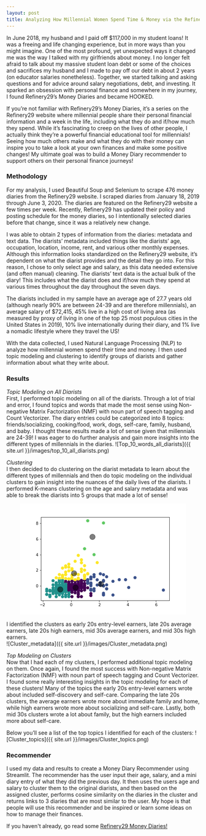 ```yaml
---
layout: post
title: Analyzing How Millennial Women Spend Time & Money via the Refinery29 Money Diaries
---
```


In June 2018, my husband and I paid off $117,000 in my student loans! It was a freeing and life changing experience, but in more ways than you might imagine. One of the most profound, yet unexpected ways it changed me was the way I talked with my girlfriends about money. I no longer felt afraid to talk about my massive student loan debt or some of the choices and sacrifices my husband and I made to pay off our debt in about 2 years (on educator salaries nonetheless). Together, we started talking and asking questions and for advice around salary negotiations, debt, and investing. It sparked an obsession with personal finance and somewhere in my journey, I found Refinery29’s Money Diaries and became HOOKED.

If you’re not familiar with Refinery29’s Money Diaries, it’s a series on the Refinery29 website where millennial people share their personal financial information and a week in the life, including what they do and if/how much they spend. While it’s fascinating to creep on the lives of other people, I actually think they’re a powerful financial educational tool for millennials! Seeing how much others make and what they do with their money can inspire you to take a look at your own finances and make some positive changes!  My ultimate goal was to build a Money Diary recommender to support others on their personal finance journeys!

### **Methodology** 
For my analysis, I used Beautiful Soup and Selenium to scrape 476 money diaries from the Refinery29 website. I scraped diaries from January 18, 2019 through June 3, 2020. The diaries are featured on the Refinery29 website a few times per week. Recently, Refinery29 has updated their policy and posting schedule for the money diaries, so I intentionally selected diaries before that change, since it was a relatively new change. 

I was able to obtain 2 types of information from the diaries: metadata and text data. The diarists’ metadata included things like the diarists’ age, occupation, location, income, rent, and various other monthly expenses. Although this information looks standardized on the Refinery29 website, it’s dependent on what the diarist provides and the detail they go into. For this reason, I chose to only select age and salary, as this data needed extensive (and often manual) cleaning. The diarists’ text data is the actual bulk of the diary! This includes what the diarist does and if/how much they spend at various times throughout the day throughout the seven days.

The diarists included in my sample have an average age of 27.7 years old (although nearly 90% are between 24-39 and are therefore millennials), an average salary of $72,415, 45% live in a high cost of living area (as measured by proxy of living in one of the top 25 most populous cities in the United States in 2019), 10% live internationally during their diary, and 1% live a nomadic lifestyle where they travel the US! 

With the data collected, I used Natural Language Processing (NLP) to analyze how millennial women spend their time and money. I then used topic modeling and clustering to identify groups of diarists and gather information about what they write about.

### **Results** 
*Topic Modeling on All Diarists*  
First, I performed topic modeling on all of the diarists. Through a lot of trial and error, I found topics and words that made the most sense using Non-negative Matrix Factorization (NMF) with noun part of speech tagging and Count Vectorizer.  The diary entries could be categorized into 8 topics: friends/socializing, cooking/food, work, dogs, self-care, family, husband, and baby. I thought these results made a lot of sense given that millennials are 24-39! I was eager to do further analysis and gain more insights into the different types of millennials in the diaries.
![Top_10_words_all_diarists]({{ site.url }}/images/top_10_all_diarists.png)

*Clustering*  
I then decided to do clustering on the diarist metadata to learn about the different types of millennials and then do topic modeling on the individual clusters to gain insight into the nuances of the daily lives of the diarists. I performed K-means clustering on the age and salary metadata and was able to break the diarists into 5 groups that made a lot of sense!
<p align="center"> <img src="/images/clustering.png" /> </p>

I identified the clusters as early 20s entry-level earners, late 20s average earners, late 20s high earners, mid 30s average earners, and mid 30s high earners.   
![Cluster_metadata]({{ site.url }}/images/Cluster_metadata.png)

*Top Modeling on Clusters*   
Now that I had each of my clusters, I performed additional topic modeling on them. Once again, I found the most success with Non-negative Matrix Factorization (NMF) with noun part of speech tagging and Count Vectorizer. I found some really interesting insights in the topic modeling for each of these clusters! Many of the topics the early 20s entry-level earners wrote about included self-discovery and self-care.  Comparing the late 20s clusters, the average earners wrote more about immediate family and home, while high earners wrote more about socializing and self-care. Lastly, both mid 30s clusters wrote a lot about family, but the high earners included more about self-care.     

Below you’ll see a list of the top topics I identified for each of the clusters:
![Cluster_topics]({{ site.url }}/images/Cluster_topics.png)

### **Recommender**
I used my data and results to create a Money Diary Recommender using Streamlit. The recommender has the user input their age, salary, and a mini diary entry of what they did the previous day. It then uses the users age and salary to cluster them to the original diarists, and then based on the assigned cluster, performs cosine similarity on the diaries in the cluster and returns links to 3 diaries that are most similar to the user. My hope is that people will use this recommender and be inspired or learn some ideas on how to manage their finances.

If you haven't already, go read some [Refinery29 Money Diaries!](https://www.refinery29.com/en-us/money-diary) 